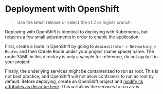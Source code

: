 # Deployment with OpenShift

> Use the latest release or select the v1.2 or higher branch

Deploying with OpenShift is identical to deploying with Kubernetes, but requires a few small adjustments in order to enable the application.

First, create a route in OpenShift by going to ```Administrator > Networking > Routes``` and then Create Route under your project (name space) name. The route YAML in this directory is only a sample for reference, do not apply it in your project!

Finally, the underlying services might be containerized to run as root. This is not best practice, and OpenShift will not allow containers to run as root by default. Before deploying, create an OpenShift project and [modify its attributes as describe here](https://docs.openshift.com/container-platform/3.11/admin_guide/manage_scc.html). This will allow the services to run as-is.